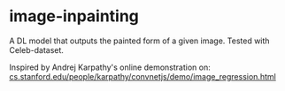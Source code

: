 # image-inpainting
A DL model that outputs the painted form of a given image. Tested with Celeb-dataset.

Inspired by Andrej Karpathy's online demonstration on: [cs.stanford.edu/people/karpathy/convnetjs/demo/image_regression.html](https://cs.stanford.edu/people/karpathy/convnetjs/demo/image_regression.html)
